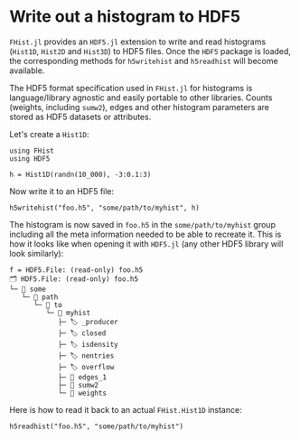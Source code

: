 # Write out a histogram to HDF5

`FHist.jl` provides an `HDF5.jl` extension to write and read histograms
(`Hist1D`, `Hist2D` and `Hist3D`) to HDF5 files. Once the `HDF5` package is
loaded, the corresponding methods for `h5writehist` and
`h5readhist` will become available.

The HDF5 format specification used in `FHist.jl` for histograms is
language/library agnostic and easily portable to other libraries. Counts
(weights, including `sumw2`), edges and other histogram parameters are stored as
HDF5 datasets or attributes.

Let's create a `Hist1D`:

```@example 1
using FHist
using HDF5

h = Hist1D(randn(10_000), -3:0.1:3)
```

Now write it to an HDF5 file:

```@example 1
h5writehist("foo.h5", "some/path/to/myhist", h)
```

The histogram is now saved in `foo.h5` in the `some/path/to/myhist` group
including all the meta information needed to be able to recreate it. This is how
it looks like when opening it with `HDF5.jl` (any other HDF5 library will look
similarly):

```
f = HDF5.File: (read-only) foo.h5
🗂️ HDF5.File: (read-only) foo.h5
└─ 📂 some
   └─ 📂 path
      └─ 📂 to
         └─ 📂 myhist
            ├─ 🏷️ _producer
            ├─ 🏷️ closed
            ├─ 🏷️ isdensity
            ├─ 🏷️ nentries
            ├─ 🏷️ overflow
            ├─ 🔢 edges_1
            ├─ 🔢 sumw2
            └─ 🔢 weights
```

Here is how to read it back to an actual `FHist.Hist1D` instance:

```@example 1
h5readhist("foo.h5", "some/path/to/myhist")
```

